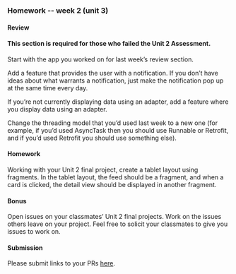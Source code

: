 ### Homework -- week 2 (unit 3)

#### Review  
#### This section is required for those who failed the Unit 2 Assessment.  
Start with the app you worked on for last week’s review section.  

Add a feature that provides the user with a notification. If you don’t have ideas about what warrants a notification, just make the notification pop up at the same time every day.  

If you’re not currently displaying data using an adapter, add a feature where you display data using an adapter.  

Change the threading model that you’d used last week to a new one (for example, if you’d used AsyncTask then you should use Runnable or Retrofit, and if you’d used Retrofit you should use something else).  


#### Homework  

Working with your Unit 2 final project, create a tablet layout using fragments. In the tablet layout, the feed should be a fragment, and when a card is clicked, the detail view should be displayed in another fragment.  


#### Bonus  

Open issues on your classmates’ Unit 2 final projects. Work on the issues others leave on your project. Feel free to solicit your classmates to give you issues to work on.  

#### Submission
Please submit links to your PRs [here](https://docs.google.com/forms/d/19E850HCeEnvJi7PXrpUDiMhse3bYFTZIUsUMSF0z8oI/viewform?usp=send_form).
